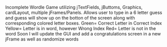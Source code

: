 Incomplete Wordle Game utilizing jTextFields, jButtoms, Graphics, cardLayout, multiple jFrames/Panels. Allows user to type in a 6 letter guess and guess will show up on the botton of the screen along with corresponding colored letter boxes.
Green= Correct Letter in Correct Index
Yellow= Letter is in word, however Wrong Index
Red= Letter is not in the word
Soon I will update the GUI and add a congratulations screen in a new jFrame as well as randomize words
